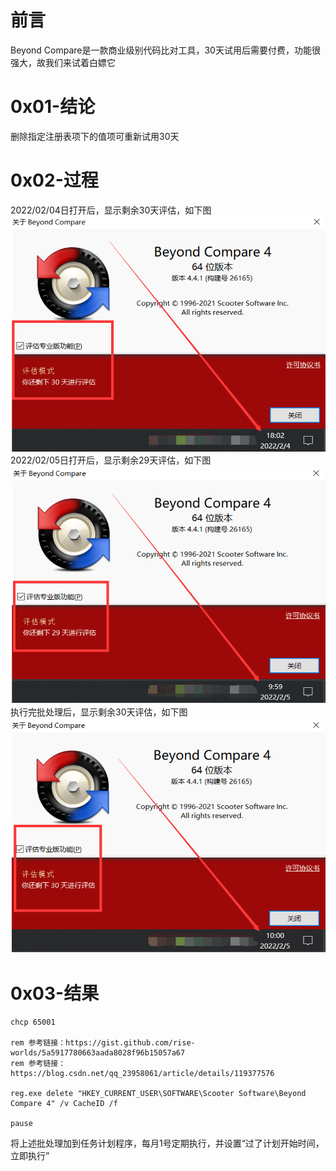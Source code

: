 # 前言
Beyond Compare是一款商业级别代码比对工具，30天试用后需要付费，功能很强大，故我们来试着白嫖它

# 0x01-结论
删除指定注册表项下的值项可重新试用30天

# 0x02-过程
2022/02/04日打开后，显示剩余30天评估，如下图  
![image](./pic/01.png)  
2022/02/05日打开后，显示剩余29天评估，如下图  
![image](./pic/02.png)  
执行完批处理后，显示剩余30天评估，如下图  
![image](./pic/03.png)  

# 0x03-结果
```
chcp 65001

rem 参考链接：https://gist.github.com/rise-worlds/5a5917780663aada8028f96b15057a67
rem 参考链接：https://blog.csdn.net/qq_23958061/article/details/119377576

reg.exe delete "HKEY_CURRENT_USER\SOFTWARE\Scooter Software\Beyond Compare 4" /v CacheID /f

pause
```
将上述批处理加到任务计划程序，每月1号定期执行，并设置“过了计划开始时间，立即执行”